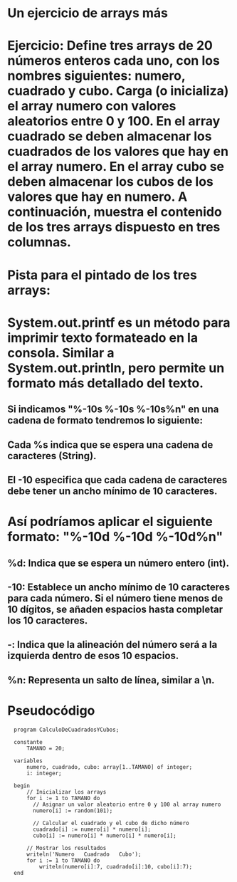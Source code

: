 # Un ejercicio de arrays más

# Ejercicio: Define tres arrays de 20 números enteros cada uno, con los nombres siguientes: numero, cuadrado y cubo. Carga (o inicializa) el array numero con valores aleatorios entre 0 y 100. En el array cuadrado se deben almacenar los cuadrados de los valores que hay en el array numero. En el array cubo se deben almacenar los cubos de los valores que hay en numero. A continuación, muestra el contenido de los tres arrays dispuesto en tres columnas.


# Pista para el pintado de los tres arrays:

# System.out.printf es un método para imprimir texto formateado en la consola. Similar a System.out.println, pero permite un formato más detallado del texto.

## Si indicamos "%-10s %-10s %-10s%n" en una cadena de formato tendremos lo siguiente:

## Cada %s indica que se espera una cadena de caracteres (String). 
## El -10 especifica que cada cadena de caracteres debe tener un ancho mínimo de 10 caracteres.

# Así podríamos aplicar el siguiente formato: "%-10d %-10d %-10d%n"

## %d: Indica que se espera un número entero (int).
## -10: Establece un ancho mínimo de 10 caracteres para cada número. Si el número tiene menos de 10 dígitos, se añaden espacios hasta completar los 10 caracteres.
## -: Indica que la alineación del número será a la izquierda dentro de esos 10 espacios.
## %n: Representa un salto de línea, similar a \n.

# Pseudocódigo

      program CalculoDeCuadradosYCubos;
      
      constante
          TAMANO = 20;
      
      variables
          numero, cuadrado, cubo: array[1..TAMANO] of integer;
          i: integer;
      
      begin
          // Inicializar los arrays
          for i := 1 to TAMANO do
            // Asignar un valor aleatorio entre 0 y 100 al array numero
            numero[i] := random(101);
      
            // Calcular el cuadrado y el cubo de dicho número
            cuadrado[i] := numero[i] * numero[i];
            cubo[i] := numero[i] * numero[i] * numero[i];
      
          // Mostrar los resultados
          writeln('Numero   Cuadrado   Cubo');
          for i := 1 to TAMANO do
              writeln(numero[i]:7, cuadrado[i]:10, cubo[i]:7);
      end
